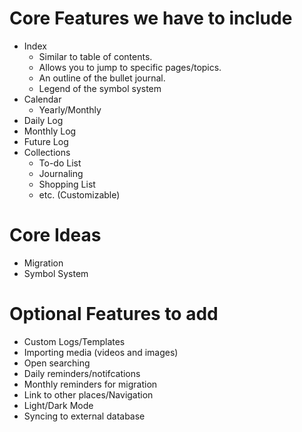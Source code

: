 # Core Features we have to include
- Index
  - Similar to table of contents.
  - Allows you to jump to specific pages/topics.
  - An outline of the bullet journal.
  - Legend of the symbol system
- Calendar
  - Yearly/Monthly
- Daily Log
- Monthly Log
- Future Log
- Collections
  - To-do List
  - Journaling
  - Shopping List
  - etc. (Customizable)
  
# Core Ideas
- Migration
- Symbol System

# Optional Features to add
- Custom Logs/Templates
- Importing media (videos and images)
- Open searching
- Daily reminders/notifcations
- Monthly reminders for migration
- Link to other places/Navigation
- Light/Dark Mode
- Syncing to external database